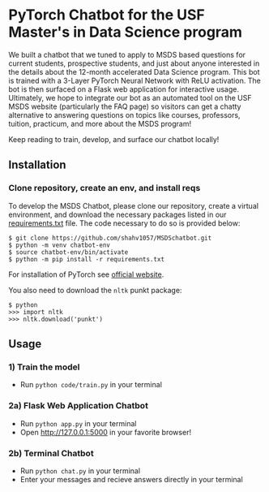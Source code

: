 # PyTorch Chatbot for the USF Master's in Data Science program

We built a chatbot that we tuned to apply to MSDS based questions for current students, prospective students, and just about anyone interested in the details about the 12-month accelerated Data Science program. This bot is trained with a 3-Layer PyTorch Neural Network with ReLU activation. The bot is then surfaced on a Flask web application for interactive usage. Ultimately, we hope to integrate our bot as an automated tool on the USF MSDS website (particularly the FAQ page) so visitors can get a chatty alternative to answering questions on topics like courses, professors, tuition, practicum, and more about the MSDS program!

Keep reading to train, develop, and surface our chatbot locally!

## Installation

### Clone repository, create an env, and install reqs

To develop the MSDS Chatbot, please clone our repository, create a virtual environment, and download the necessary packages listed in our [requirements.txt](requirements.txt) file. The code necessary to do so is provided below:

```
$ git clone https://github.com/shahv1057/MSDSchatbot.git
$ python -m venv chatbot-env
$ source chatbot-env/bin/activate
$ python -m pip install -r requirements.txt
```

For installation of PyTorch see [official website](https://pytorch.org/).

You also need to download the `nltk` punkt package:
```
$ python
>>> import nltk
>>> nltk.download('punkt')
```

## Usage

### 1) Train the model
  - Run `python code/train.py` in your terminal

### 2a) Flask Web Application Chatbot
  - Run `python app.py` in your terminal
  - Open http://127.0.0.1:5000 in your favorite browser!

### 2b) Terminal Chatbot
  - Run `python chat.py` in your terminal
  - Enter your messages and recieve answers directly in your terminal


